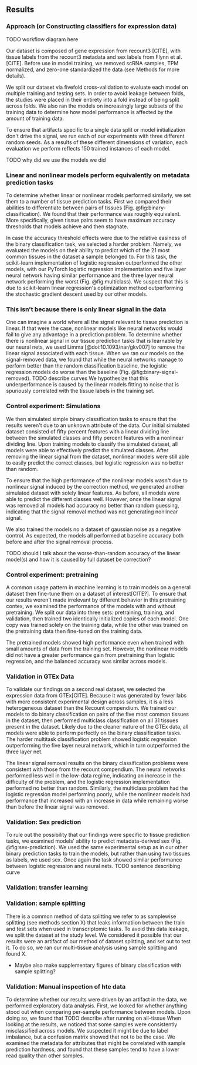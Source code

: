 ## Results 

### Approach (or Constructing classifiers for expression data)
TODO workflow diagram here

Our dataset is composed of gene expression from recount3 [CITE], with tissue labels from the recount3 metadata and sex labels from Flynn et al. [CITE].
Before use in model training, we removed scRNA samples, TPM normalized, and zero-one standardized the data (see Methods for more details).

We split our dataset via fivefold cross-validation to evaluate each model on multiple training and testing sets.
In order to avoid leakage between folds, the studies were placed in their entirety into a fold instead of being split across folds.
We also ran the models on increasingly large subsets of the training data to determine how model performance is affected by the amount of training data.

To ensure that artifacts specific to a single data split or model initialization don't drive the signal, we run each of our experiments with three different random seeds.
As a results of these different dimensions of variation, each evaluation we perform reflects 150 trained instances of each model.

TODO why did we use the models we did

### Linear and nonlinear models perform equivalently on metadata prediction tasks
To determine whether linear or nonlinear models performed similarly, we set them to a number of tissue prediction tasks.
First we compared their abilities to differentiate between pairs of tissues (Fig. @fig:binary-classification).
We found that their performance was roughly equivalent.
More specifically, given tissue pairs seem to have maximum accuracy thresholds that models achieve and then stagnate.

In case the accuracy threshold effects were due to the relative easiness of the binary classification task, we selected a harder problem.
Namely, we evaluated the models on their ability to predict which of the 21 most common tissues in the dataset a sample belonged to.
For this task, the scikit-learn implementation of logistic regression outperformed the other models, with our PyTorch logistic regression implementation and five layer neural network having similar performance and the three layer neural network performing the worst (Fig. @fig:multiclass).
We suspect that this is due to scikit-learn linear regression's optimization method outperforming the stochastic gradient descent used by our other models.

### This isn't because there is only linear signal in the data
One can imagine a world where all the signal relevant to tissue prediction is linear.
If that were the case, nonlinear models like neural networks would fail to give any advantage in a prediction problem.
To determine whether there is nonlinear signal in our tissue prediction tasks that is learnable by our neural nets, we used Limma [@doi:10.1093/nar/gkv007] to remove the linear signal associated with each tissue.
When we ran our models on the signal-removed data, we found that while the neural networks manage to perform better than the random classification baseline, the logistic regression models do worse than the baseline (Fig. @fig:binary-signal-removed).
TODO describe curves
We hypothesize that this underperformance is caused by the linear models fitting to noise that is spuriously correlated with the tissue labels in the training set.

### Control experiment: Simulations
We then simulated simple binary classification tasks to ensure that the results weren't due to an unknown attribute of the data.
Our initial simulated dataset consisted of fifty percent features with a linear dividing line between the simulated classes and fifty percent features with a nonlinear dividing line.
Upon training models to classify the simulated dataset, all models were able to effectively predict the simulated classes.
After removing the linear signal from the dataset, nonlinear models were still able to easily predict the correct classes, but logistic regression was no better than random.

To ensure that the high performance of the nonlinear models wasn't due to nonlinear signal induced by the correction method, we generated another simulated dataset with solely linear features.
As before, all models were able to predict the different classes well.
However, once the linear signal was removed all models had accuracy no better than random guessing, indicating that the signal removal method was not generating nonlinear signal.

We also trained the models no a dataset of gaussian noise as a negative control.
As expected, the models all performed at baseline accuracy both before and after the signal removal process.

TODO should I talk about the worse-than-random accuracy of the linear model(s) and how it is caused by full dataset be correction?

### Control experiment: pretraining
A common usage pattern in machine learning is to train models on a general dataset then fine-tune them on a dataset of interest[CITE?].
To ensure that our results weren't made irrelevant by different behavior in this pretraining contex, we examined the performance of the models with and without pretraining.
We split our data into three sets: pretraining, training, and validation, then trained two identically initialized copies of each model.
One copy was trained solely on the training data, while the other was trained on the pretraining data then fine-tuned on the training data.

The pretrained models showed high performance even when trained with small amounts of data from the training set.
However, the nonlinear models did not have a greater performance gain from pretraining than logistic regression, and the balanced accuracy was similar across models.

### Validation in GTEx Data
To validate our findings on a second real dataset, we selected the expression data from GTEx[CITE].
Because it was generated by fewer labs with more consistent experimental design across samples, it is a less heterogeneous dataset than the Recount compendium.
We trained our models to do binary classification on pairs of the five most common tissues in the dataset, then performed multiclass classification on all 31 tissues present in the dataset.
Likely due to the cleaner nature of the GTEx data, all models were able to perform perfectly on the binary classification tasks.
The harder multitask classification problem showed logistic regression outperforming the five layer neural network, which in turn outperformed the three layer net.

The linear signal removal results on the binary classification problems were consistent with those from the recount compendium.
The neural networks performed less well in the low-data regime, indicating an increase in the difficulty of the problem, and the logistic regression implementation performed no better than random.
Similarly, the multiclass problem had the logistic regression model performing poorly, while the nonlinear models had performance that increased with an increase in data while remaining worse than before the linear signal was removed.

### Validation: Sex prediction
To rule out the possibility that our findings were specific to tissue prediction tasks, we examined models' ability to predict metadata-derived sex (Fig. @fig:sex-prediction).
We used the same experimental setup as in our other binary prediction tasks to train the models, but rather than using two tissues as labels, we used sex.
Once again the task showed similar performance between logistic regression and neural nets.
TODO sentence describing curve

### Validation: transfer learning

### Validation: sample splitting
There is a common method of data splitting we refer to as samplewise splitting (see methods section X) that leaks informatiion between the train and test sets when used in transcriptomic tasks.
To avoid this data leakage, we split the dataset at the study level.
We considered it possible that our results were an artifact of our method of dataset splitting, and set out to test it.
To do so, we ran our multi-tissue analysis using sample splitting and found X.

- Maybe also make supplementary figures of binary classification with sample splitting?


### Validation: Manual inspection of hte data
To determine whether our results were driven by an artifact in the data, we performed exploratory data analysis.
First, we looked for whether anything stood out when comparing per-sample performance between models.
Upon doing so, we found that TODO describe after running on all-tissue
When looking at the results, we noticed that some samples were consistently misclassified across models. 
We suspected it might be due to label imbalance, but a confusion matrix showed that not to be the case.
We examined the metadata for attributes that might be correlated with sample prediction hardness, and found that these samples tend to have a lower read quality than other samples.

